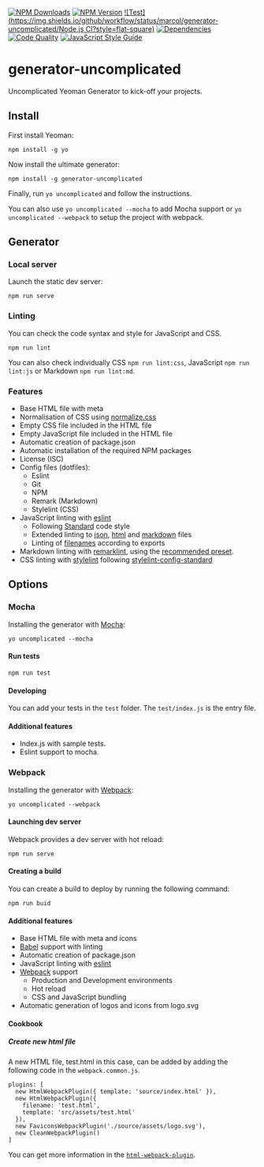 [![NPM Downloads](https://img.shields.io/npm/dt/generator-uncomplicated?logo=npm&style=flat-square)](https://www.npmjs.com/package/generator-uncomplicated)
[![NPM Version](https://img.shields.io/npm/v/generator-uncomplicated?logo=npm&style=flat-square)](https://www.npmjs.com/package/generator-uncomplicated)
[![Test](https://img.shields.io/github/workflow/status/marcol/generator-uncomplicated/Node.js CI?style=flat-square)](https://github.com/marcol/generator-uncomplicated/actions/runs/100793782)
[![Dependencies](https://img.shields.io/librariesio/release/npm/generator-uncomplicated?style=flat-square)](https://libraries.io/npm/generator-uncomplicated)
[![Code Quality](https://img.shields.io/codacy/grade/e2f30765dfaa40b59b5c715b873aa65d?logo=codacy&style=flat-square)](https://support.codacy.com/hc/en-us/articles/207994765-What-are-the-different-Grades-and-how-are-they-calculated-)
[![JavaScript Style Guide](https://img.shields.io/badge/code_style-standard-brightgreen.svg?logo=javascript&style=flat-square)](https://standardjs.com)

# generator-uncomplicated
Uncomplicated Yeoman Generator to kick-off your projects.

## Install
First install Yeoman:
```
npm install -g yo
```

Now install the ultimate generator:
```
npm install -g generator-uncomplicated
```

Finally, run `yo uncomplicated` and follow the instructions.

You can also use `yo uncomplicated --mocha` to add Mocha support or `yo uncomplicated --webpack` to setup the project with webpack.

## Generator

### Local server
Launch the static dev server:
```
npm run serve
```

### Linting
You can check the code syntax and style for JavaScript and CSS.
```
npm run lint
```
You can also check individually CSS `npm run lint:css`, JavaScript `npm run lint:js` or Markdown `npm run lint:md`.

### Features
*   Base HTML file with meta
*   Normalisation of CSS using [normalize.css](https://www.npmjs.com/package/normalize.css)
*   Empty CSS file included in the HTML file
*   Empty JavaScript file included in the HTML file
*   Automatic creation of package.json
*   Automatic installation of the required NPM packages
*   License (ISC)
*   Config files (dotfiles):
    *   Eslint
    *   Git
    *   NPM
    *   Remark (Markdown)
    *   Stylelint (CSS)
*   JavaScript linting with [eslint](https://eslint.org/)
    *   Following [Standard](https://standardjs.com/rules.html) code style
    *   Extended linting to [json](https://github.com/Bkucera/eslint-plugin-json-format), [html](https://github.com/BenoitZugmeyer/eslint-plugin-html) and [markdown](https://github.com/eslint/eslint-plugin-markdown) files
    *   Linting of [filenames](https://github.com/selaux/eslint-plugin-filenames) according to exports
*   Markdown linting with [remarklint](https://github.com/remarkjs/remark-lint), using the [recommended preset](https://github.com/remarkjs/remark-lint/tree/master/packages/remark-preset-lint-recommended).
*   CSS linting with [stylelint](https://github.com/stylelint/stylelint) following [stylelint-config-standard](https://github.com/stylelint/stylelint-config-standard)

## Options
### Mocha
Installing the generator with [Mocha](https://mochajs.org/):
```
yo uncomplicated --mocha
```

#### Run tests
```
npm run test
```

#### Developing
You can add your tests in the `test` folder. The `test/index.js` is the entry file.

#### Additional features
*   Index.js with sample tests.
*   Eslint support to mocha.

### Webpack
Installing the generator with [Webpack](https://webpack.js.org/):
```
yo uncomplicated --webpack
```

#### Launching dev server
Webpack provides a dev server with hot reload:
```
npm run serve
```

#### Creating a build
You can create a build to deploy by running the following command:
```
npm run buid
```

#### Additional features
*   Base HTML file with meta and icons
*   [Babel](https://babeljs.io/) support with linting
*   Automatic creation of package.json
*   JavaScript linting with [eslint](https://eslint.org/)
*   [Webpack](https://webpack.js.org/) support
    *   Production and Development environments
    *   Hot reload
    *   CSS and JavaScript bundling
*   Automatic generation of logos and icons from logo.svg

#### Cookbook
##### Create new html file
A new HTML file, test.html in this case, can be added by adding the following code in the `webpack.common.js`.

```
plugins: [
  new HtmlWebpackPlugin({ template: 'source/index.html' }),
  new HtmlWebpackPlugin({
    filename: 'test.html',
    template: 'src/assets/test.html'
  }),
  new FaviconsWebpackPlugin('./source/assets/logo.svg'),
  new CleanWebpackPlugin()
]
```

You can get more information in the [`html-webpack-plugin`](https://github.com/jantimon/html-webpack-plugin).
